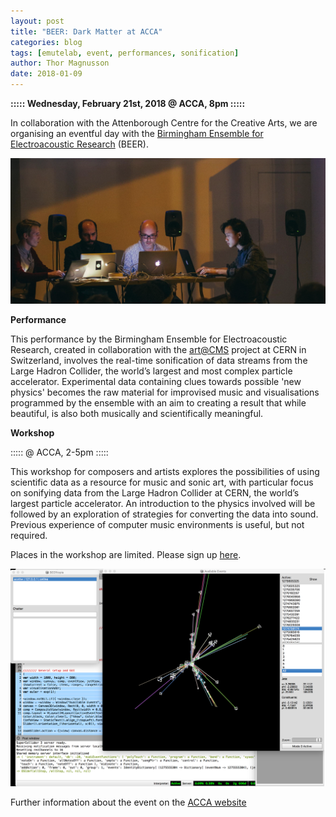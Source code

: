 ```yaml
---
layout: post
title: "BEER: Dark Matter at ACCA"
categories: blog
tags: [emutelab, event, performances, sonification]
author: Thor Magnusson
date: 2018-01-09
---
```



<b>::::: Wednesday, February 21st, 2018 @ ACCA, 8pm :::::</b>

In collaboration with the Attenborough Centre for the Creative Arts, we are organising an eventful day with the <a href="http://www.beast.bham.ac.uk/offspring/beer/">Birmingham Ensemble for Electroacoustic Research</a> (BEER). 

![BEER](/img/BEER.png)

<b>Performance</b>

This performance by the Birmingham Ensemble for Electroacoustic Research, created in collaboration with the <a href="http://artcms.web.cern.ch/artcms/">art@CMS</a> project at CERN in Switzerland, involves the real-time sonification of data streams from the Large Hadron Collider, the world’s largest and most complex particle accelerator. Experimental data containing clues towards possible 'new physics' becomes the raw material for improvised music and visualisations programmed by the ensemble with an aim to creating a result that while beautiful, is also both musically and scientifically meaningful.

<b>Workshop</b>

::::: @ ACCA, 2-5pm :::::

This workshop for composers and artists explores the possibilities of using scientific data as a resource for music and sonic art, with particular focus on sonifying data from the Large Hadron Collider at CERN, the world’s largest particle accelerator. An introduction to the physics involved will be followed by an exploration of strategies for converting the data into sound. Previous experience of computer music environments is useful, but not required.

Places in the workshop are limited. Please sign up <a href="https://goo.gl/forms/2cTbIecn62yPcwmf1">here</a>.

![Dark Matter Workshop](/img/darkmatter.png)

Further information about the event on the <a href="https://www.attenboroughcentre.com/events/1643/dark-matter?spektrix_bounce=true">ACCA website</a>
